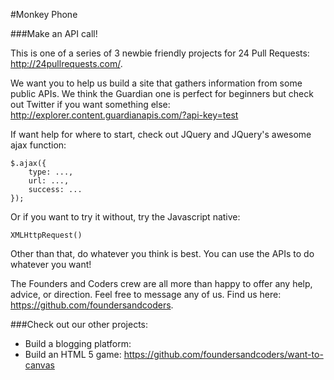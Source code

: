 #Monkey Phone

###Make an API call!

This is one of a series of 3 newbie friendly projects for 24 Pull Requests: http://24pullrequests.com/.

We want you to help us build a site that gathers information from some public APIs. We think the Guardian one is perfect for beginners but check out Twitter if you want something else: http://explorer.content.guardianapis.com/?api-key=test

If want help for where to start, check out JQuery and JQuery's awesome ajax function: 

```
$.ajax({
	type: ...,
	url: ...,
	success: ...
});
```

Or if you want to try it without, try the Javascript native:

```
XMLHttpRequest()
```

Other than that, do whatever you think is best. You can use the APIs to do whatever you want!

The Founders and Coders crew are all more than happy to offer any help, advice, or direction. Feel free to message any of us. Find us here: https://github.com/foundersandcoders.

###Check out our other projects:

* Build a blogging platform:
* Build an HTML 5 game: https://github.com/foundersandcoders/want-to-canvas